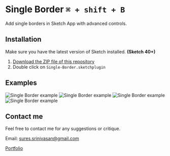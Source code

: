 # Single Border `⌘ + shift + B`
Add single borders in Sketch App with advanced controls.

## Installation

Make sure you have the latest version of Sketch installed. **(Sketch 40+)**

1. [Download the ZIP file of this repository](https://github.com/sureskumar/single-border/archive/master.zip)
2. Double click on `Single-Border.sketchplugin`

## Examples
![Single Border example](http://www.sureskumar.com/singleborder/github_imgs/sketch_single_border_01.jpg)
![Single Border example](http://www.sureskumar.com/singleborder/github_imgs/sketch_single_border_02.jpg)
![Single Border example](http://www.sureskumar.com/singleborder/github_imgs/sketch_single_border_03.jpg)
![Single Border example](http://www.sureskumar.com/singleborder/github_imgs/sketch_single_border_04.jpg)

## Contact me

Feel free to contact me for any suggestions or critique.

Email: sures.srinivasan@gmail.com

[Portfolio](http://www.sureskumar.com)